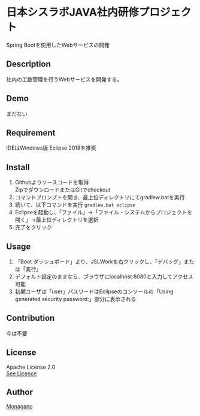 日本シスラボJAVA社内研修プロジェクト
====

Spring Bootを使用したWebサービスの開発

## Description
社内の工数管理を行うWebサービスを開発する。

## Demo
まだない
## Requirement
IDEはWindows版 Eclipse 2018を推奨
## Install
1. Githubよりソースコードを取得  
ZipでダウンロードまたはGitでcheckout
2. コマンドプロンプトを開き、最上位ディレクトリにてgradlew.batを実行
3. 続いて、以下コマンドを実行
`gradlew.bat eclipse`
4. Eclipseを起動し、「ファイル」->「ファイル・システムからプロジェクトを開く」->最上位ディレクトリを選択
5. 完了をクリック
## Usage
1. 「Boot ダッシュボード」より、JSLWorkを右クリックし、「デバッグ」または「実行」
2. デフォルト設定のままなら、ブラウザにlocalhost:8080と入力してアクセス可能
3. 初期ユーザは「user」パスワードはEclipseのコンソールの「Using generated security password:」部分に表示される
## Contribution
今は不要
## License
Apache License 2.0  
[See Licence](https://github.com/Monagano/JSLWork/blob/master/LICENSE)

## Author
[Monagano](https://github.com/Monagano)
